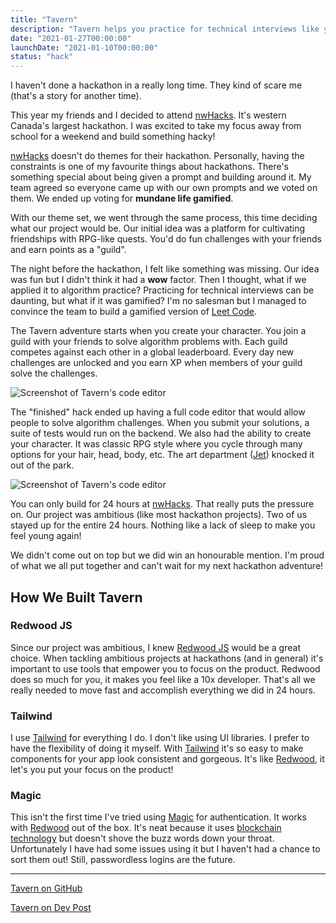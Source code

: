 ```yaml
---
title: "Tavern"
description: "Tavern helps you practice for technical interviews like you're playing a roleplaying game."
date: "2021-01-27T00:00:00"
launchDate: "2021-01-10T00:00:00"
status: "hack"
---
```


I haven't done a hackathon in a really long time. They kind of scare me (that's a story for another time).

This year my friends and I decided to attend [nwHacks](https://www.nwhacks.io/). It's western Canada's largest hackathon. I was excited to take my focus away from school for a weekend and build something hacky!

[nwHacks](https://www.nwhacks.io/) doesn't do themes for their hackathon. Personally, having the constraints is one of my favourite things about hackathons. There's something special about being given a prompt and building around it. My team agreed so everyone came up with our own prompts and we voted on them. We ended up voting for **mundane life gamified**.

With our theme set, we went through the same process, this time deciding what our project would be. Our initial idea was a platform for cultivating friendships with RPG-like quests. You'd do fun challenges with your friends and earn points as a "guild".

The night before the hackathon, I felt like something was missing. Our idea was fun but I didn't think it had a **wow** factor. Then I thought, what if we applied it to algorithm practice? Practicing for technical interviews can be daunting, but what if it was gamified? I'm no salesman but I managed to convince the team to build a gamified version of [Leet Code](https://leetcode.com).

The Tavern adventure starts when you create your character. You join a guild with your friends to solve algorithm problems with. Each guild competes against each other in a global leaderboard. Every day new challenges are unlocked and you earn XP when members of your guild solve the challenges.

![Screenshot of Tavern's code editor](/assets/projects/tavern/screen-1.png)

The "finished" hack ended up having a full code editor that would allow people to solve algorithm challenges. When you submit your solutions, a suite of tests would run on the backend. We also had the ability to create your character. It was classic RPG style where you cycle through many options for your hair, head, body, etc. The art department ([Jet](http://jetsimon.com/)) knocked it out of the park.

![Screenshot of Tavern's code editor](/assets/projects/tavern/screen-2.png)

You can only build for 24 hours at [nwHacks](https://www.nwhacks.io/). That really puts the pressure on. Our project was ambitious (like most hackathon projects). Two of us stayed up for the entire 24 hours. Nothing like a lack of sleep to make you feel young again!

We didn't come out on top but we did win an honourable mention. I'm proud of what we all put together and can't wait for my next hackathon adventure!

## How We Built Tavern

### Redwood JS

Since our project was ambitious, I knew [Redwood JS](https://redwoodjs.com) would be a great choice. When tackling ambitious projects at hackathons (and in general) it's important to use tools that empower you to focus on the product. Redwood does so much for you, it makes you feel like a 10x developer. That's all we really needed to move fast and accomplish everything we did in 24 hours.

### Tailwind

I use [Tailwind](https://tailwindcss.com) for everything I do. I don't like using UI libraries. I prefer to have the flexibility of doing it myself. With [Tailwind](https://tailwindcss.com) it's so easy to make components for your app look consistent and gorgeous. It's like [Redwood](https://redwoodjs.com), it let's you put your focus on the product!

### Magic

This isn't the first time I've tried using [Magic](https://magic.link/) for authentication. It works with [Redwood](https://redwoodjs.com) out of the box. It's neat because it uses [blockchain technology](https://www.dropbox.com/s/3flqaszoigwis5b/Magic%20Whitepaper.pdf?dl=0) but doesn't shove the buzz words down your throat. Unfortunately I have had some issues using it but I haven't had a chance to sort them out! Still, passwordless logins are the future.

---

[Tavern on GitHub](https://github.com/amorriscode/tavern/)

[Tavern on Dev Post](https://devpost.com/software/tavern-2764g3)